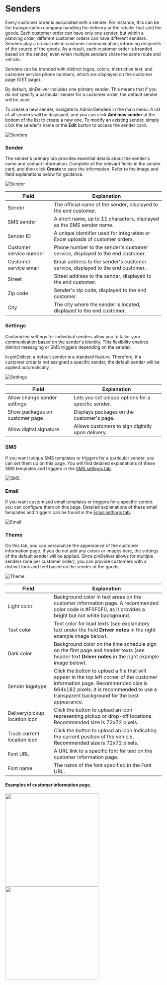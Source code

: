 # Senders
Every customer order is associated with a sender. For instance, this can be the transportation company handling the delivery or the retailer that sold the goods. Each customer order can have only one sender, but within a planning order, different customer orders can have different senders. Senders play a crucial role in customer communication, informing recipients of the source of the goods. As a result, each customer order is branded based on the sender, even when multiple senders share the same route and vehicle.

Senders can be branded with distinct logos, colors, instructive text, and customer service phone numbers, which are displayed on the customer page (GET page).

By default, pinDeliver includes one primary sender. This means that if you do not specify a particular sender for a customer order, the default sender will be used.

To create a new sender, navigate to Admin/Senders in the main menu. A list of all senders will be displayed, and you can click **Add new sender** at the bottom of the list to create a new one. To modify an existing sender, simply click the sender's name or the **Edit** button to access the sender card.

![Senders](/images/sender_list.png)

### Sender
The sender's primary tab provides essential details about the sender's name and contact information. Complete all the relevant fields in the sender card, and then click **Create** to save the information. Refer to the image and field explanations below for guidance.

![Sender](/images/sender_sender.png)

|Field|Explanation|
|-----|----------|
|Sender|The official name of the sender, displayed to the end customer.|
|SMS sender|A short name, up to 11 characters, displayed as the SMS sender name.|
|Sender ID|A unique identifier used for integration or Excel uploads of customer orders.|
|Customer service number|Phone number to the sender's customer service, displayed to the end customer.|
|Customer service email|Email address to the sender's customer service, displayed to the end customer.|
|Street|Street address to the sender, displayed to the end customer.|
|Zip code|Sender's zip code, displayed to the end customer.|
|City|The city where the sender is located, displayed to the end customer.|

### Settings
Customized settings for individual senders allow you to tailor your communication based on the sender's identity. This flexibility enables distinct messaging or SMS triggers depending on the sender.

In pinDeliver, a default sender is a standard feature. Therefore, if a customer order is not assigned a specific sender, the default sender will be applied automatically.

![Settings](/images/sender_settings.png)

|Field|Explanation|
|-----|----------|
|Allow change sender settings|Lets you set unique options for a specific sender.|
|Show packages on customer page|Displays packages on the customer's page.|
|Allow digital signature|Allows customers to sign digitally upon delivery.|

### SMS
If you want unique SMS templates or triggers for a particular sender, you can set them up on this page. You will find detailed explanations of these SMS templates and triggers in the [SMS settings tab](settings_sms.md).

![SMS](/images/sender_sms.png)

### Email
If you want customized email templates or triggers for a specific sender, you can configure them on this page. Detailed explanations of these email templates and triggers can be found in the [Email settings tab](settings_email.md).

![Email](/images/sender_email.png)

### Theme
On this tab, you can personalize the appearance of the customer information page. If you do not add any colors or images here, the settings of the default sender will be applied. Since pinDeliver allows for multiple senders (one per customer order), you can provide customers with a distinct look and feel based on the sender of the goods.

![Theme](/images/sender_theme.png)

|Field|Explanation|
|-----|----------|
|Light color|Background color in text areas on the customer information page. A recommended color code is #F0F0F0, as it provides a bright but not white background.|
|Text color|Text color for lead texts (see explanatory text under the field **Driver notes** in the right example image below). |
|Dark color|Background color on the time schedule sign on the first page and header texts (see header text **Driver notes** in the right example image below). |
|Sender logotype|Click the button to upload a file that will appear in the top left corner of the customer information page. Recommended size is 664x182 pixels. It is recommended to use a transparent background for the best appearance.|
|Delivery/pickup location icon|Click the button to upload an icon representing pickup or drop-off locations. Recommended size is 72x72 pixels.|
|Truck current location icon|Click the button to upload an icon indicating the current position of the vehicle. Recommended size is 72x72 pixels.|
|Font URL|A URL link to a specific font for text on the customer information page.|
|Font name|The name of the font specified in the Font URL.|

#### Examples of customer information page.
<p float="center">
  <img src="/images/sender_theme_customer_page_1.png" width="300" />
  <img src="/images/sender_theme_customer_page_2.png" width="300" />
</p>
